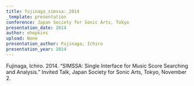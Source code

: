 ```yaml
---
title: fujinaga_simssa:_2014
_template: presentation
conference: Japan Society for Sonic Arts, Tokyo
presentation_date: 2014
author: ehopkins
upload: None
presentation_author: Fujinaga, Ichiro
presentation_year: 2014
---
```

Fujinaga, Ichiro. 2014. “SIMSSA: Single Interface for Music Score Searching and Analysis.” Invited Talk, Japan Society for Sonic Arts, Tokyo, November 2.
